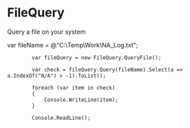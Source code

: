 # FileQuery
Query a file on your system

var fileName = @"C:\Temp\Work\NA_Log.txt";

            var fileQuery = new FileQuery.QueryFile();

            var check = fileQuery.Query(fileName).Select(a => a.IndexOf("N/A") > -1).ToList();

            foreach (var item in check)
            {
                Console.WriteLine(item);
            }

            Console.ReadLine();
